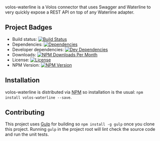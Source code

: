 volos-waterline is a Volos connector that uses Swagger and Waterline to very quickly expose a REST API on top of any
Waterline adapter.

## Project Badges

* Build status: [![Build Status](https://travis-ci.org/apigee-127/volos-waterline.svg)](https://travis-ci.org/apigee-127/volos-waterline)
* Dependencies: [![Dependencies](https://david-dm.org/apigee-127/volos-waterline.svg)](https://david-dm.org/apigee-127/volos-waterline)
* Developer dependencies: [![Dev Dependencies](https://david-dm.org/apigee-127/volos-waterline/dev-status.svg)](https://david-dm.org/apigee-127/volos-waterline#info=devDependencies&view=table)
* Downloads: [![NPM Downloads Per Month](http://img.shields.io/npm/dm/volos-waterline.svg?style=flat)](https://www.npmjs.org/package/volos-waterline)
* License: [![License](http://img.shields.io/npm/l/volos-waterline.svg?style=flat)](https://github.com/apigee-127/volos-waterline/blob/master/LICENSE)
* NPM Version: [![NPM Version](http://img.shields.io/npm/v/volos-waterline.svg?style=flat)](https://www.npmjs.org/package/volos-waterline)

## Installation

volos-waterline is distributed via [NPM][npm] so installation is the usual: `npm install volos-waterline --save`.

## Contributing

This project uses [Gulp][gulp] for building so `npm install -g gulp` once you clone this project.  Running `gulp` in the
project root will lint check the source code and run the unit tests.

[gulp]: http://gulpjs.com/
[json-schema]: http://json-schema.org/
[npm]: https://www.npmjs.org/
[project-issues]: https://github.com/apigee/volos-waterline/issues
[release-notes]: https://github.com/apigee-127/volos-waterline/blob/master/RELEASE_NOTES.md
[swagger]: http://swagger.io

